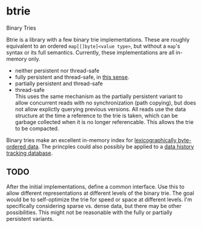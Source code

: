 # btrie

Binary Tries

Btrie is a library with a few binary trie implementations. These are
roughly equivalent to an ordered `map[[]byte]<value type>`, but
without a `map`'s syntax or its full semantics. Currently, these
implementations are all in-memory only.
* neither persistent nor thread-safe
* fully persistent and thread-safe, in [this
  sense](https://en.wikipedia.org/wiki/Persistent_data_structure).
* partially persistent and thread-safe
* thread-safe  
  This uses the same mechanism as the partially persistent variant to
  allow concurrent reads with no synchronization (path copying), but
  does not allow explictly querying previous versions. All reads use
  the data structure at the time a reference to the trie is taken,
  which can be garbage collected when it is no longer referencable.
  This allows the trie to be compacted.

Binary tries make an excellent in-memory index for [lexicographically
byte-ordered data](https://github.com/phiryll/lexy). The princples
could also possibly be applied to a [data history tracking
database](https://phiryll.github.io/projects/data-history.html).

## TODO

After the initial implementations, define a common interface. Use this
to allow different representations at different levels of the binary
trie. The goal would be to self-optimize the trie for speed or space
at different levels. I'm specifically considering sparse vs. dense
data, but there may be other possibilities. This might not be
reasonable with the fully or partially persistent variants.
